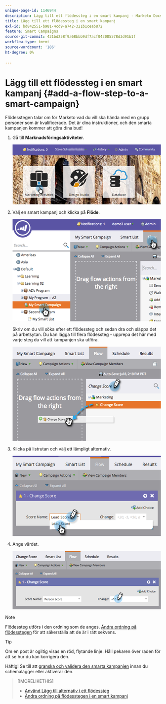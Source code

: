 ```yaml
---
unique-page-id: 1146944
description: Lägg till ett flödessteg i en smart kampanj - Marketo Docs - produktdokumentation
title: Lägg till ett flödessteg i en smart kampanj
exl-id: bd842551-b981-4cd9-a742-321b1ceab872
feature: Smart Campaigns
source-git-commit: 431bd258f9a68bbb9df7acf043085578d3d91b1f
workflow-type: tm+mt
source-wordcount: '186'
ht-degree: 0%

---
```


# Lägg till ett flödessteg i en smart kampanj {#add-a-flow-step-to-a-smart-campaign}

Flödesstegen talar om för Marketo vad du vill ska hända med en grupp personer som är kvalificerade. Det är dina instruktioner, och den smarta kampanjen kommer att göra dina bud!

1. Gå till **Marknadsföringsaktiviteter**.

   ![](assets/login-marketing-activities.png)

1. Välj en smart kampanj och klicka på **Flöde**.

   ![](assets/image2014-9-19-16-3a27-3a1.png)

   Skriv om du vill söka efter ett flödessteg och sedan dra och släppa det på arbetsytan. Du kan lägga till flera flödessteg - upprepa det här med varje steg du vill att kampanjen ska utföra.

   ![](assets/image2014-9-19-16-3a27-3a7.png)

1. Klicka på listrutan och välj ett lämpligt alternativ.

   ![](assets/four-1.png)

1. Ange värdet.

   ![](assets/changescorevalue-cursor.png)

>[!NOTE]
>
>Flödessteg utförs i den ordning som de anges.  [Ändra ordning på flödesstegen](/help/marketo/product-docs/core-marketo-concepts/smart-campaigns/flow-actions/add-a-flow-step-to-a-smart-campaign/reorder-the-flow-steps-in-a-smart-campaign.md) för att säkerställa att de är i rätt sekvens.

>[!TIP]
>
>Om en post är ogiltig visas en röd, flytande linje. Håll pekaren över raden för att se hur du kan korrigera den.

Häftig! Se till att [granska och validera den smarta kampanjen](/help/marketo/product-docs/core-marketo-concepts/smart-campaigns/creating-a-smart-campaign/smart-campaign-checklist.md) innan du schemalägger eller aktiverar den.

>[!MORELIKETHIS]
>
>* [Använd Lägg till alternativ i ett flödessteg](/help/marketo/product-docs/core-marketo-concepts/smart-campaigns/flow-actions/use-add-choice-in-a-flow-step.md)
>* [Ändra ordning på flödesstegen i en smart kampanj](/help/marketo/product-docs/core-marketo-concepts/smart-campaigns/flow-actions/add-a-flow-step-to-a-smart-campaign/reorder-the-flow-steps-in-a-smart-campaign.md)

